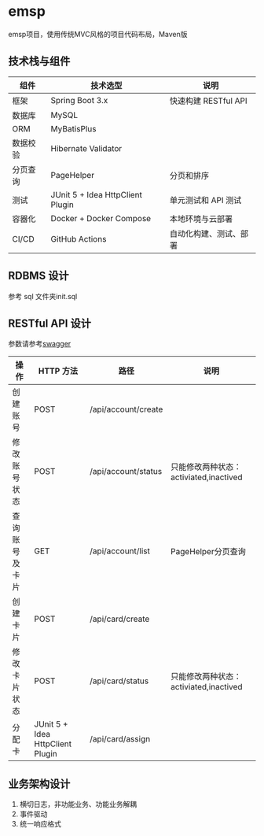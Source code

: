 emsp
=============================

emsp项目，使用传统MVC风格的项目代码布局，Maven版

## 技术栈与组件
| 组件   | 技术选型                             | 说明 |
|------|----------------------------------|----  |
| 框架   | Spring Boot 3.x                  |快速构建 RESTful API |
| 数据库  | MySQL                            |  |
| ORM  | MyBatisPlus                      |  |
| 数据校验 | Hibernate Validator              |  |
| 分页查询 | PageHelper                       | 分页和排序 |
| 测试   | JUnit 5 + Idea HttpClient Plugin | 单元测试和 API 测试|
| 容器化  | Docker + Docker Compose  | 本地环境与云部署 |
| CI/CD  | GitHub Actions  | 自动化构建、测试、部署 |

## RDBMS 设计
参考 sql 文件夹init.sql

## RESTful API 设计
参数请参考[swagger](http://101.201.46.166:8080/swagger-ui/index.html#/)

| 操作      | HTTP 方法                         |  路径                 | 说明                            |
|---------|---------------------------------|---------------------|-------------------------------|
| 创建账号    | POST                            | /api/account/create |                               |
| 修改账号状态  | POST                            | /api/account/status | 只能修改两种状态：activiated,inactived |
| 查询账号及卡片 | GET                             | /api/account/list | PageHelper分页查询                |
| 创建卡片    |   POST            | /api/card/create |                               |
| 修改卡片状态  | POST                      | /api/card/status | 只能修改两种状态：activiated,inactived |
| 分配卡     | JUnit 5 + Idea HttpClient Plugin | /api/card/assign       |                               |
## 业务架构设计
1. 横切日志，非功能业务、功能业务解耦
2. 事件驱动
3. 统一响应格式